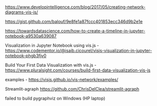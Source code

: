 
https://www.developintelligence.com/blog/2017/05/creating-network-diagrams-vis-js/


https://gist.github.com/balouf/9e8fe1a87fccc401853ecc346d9b2e1e

https://towardsdatascience.com/how-to-create-a-timeline-in-jupyter-notebook-a9530a639087


Visualization in Jupyter Notebook using vis.js - 
https://www.codementor.io/@isaib.cicourel/visjs-visualization-in-jupyter-notebook-phgb3fjv0

Build Your First Data Visualization with vis.js - 
https://www.pluralsight.com/courses/build-first-data-visualization-vis-js



examples - 
https://visjs.github.io/vis-network/examples/


Streamlit-agraph
https://github.com/ChrisDelClea/streamlit-agraph

failed to build pygraphviz on Windows (HP laptop)